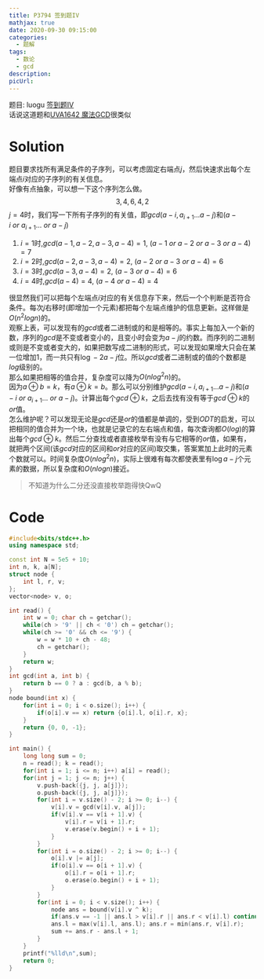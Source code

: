 ```yaml
---
title: P3794 签到题IV
mathjax: true
date: 2020-09-30 09:15:00
categories: 
  - 题解
tags: 
  - 数论
  - gcd
description: 
picUrl: 
---
```



题目: luogu [签到题IV](https://www.luogu.com.cn/problem/P3794)  
话说这道题和[UVA1642 魔法GCD](https://www.luogu.com.cn/problem/UVA1642)很类似
# Solution

题目要求找所有满足条件的子序列，可以考虑固定右端点$j$，然后快速求出每个左端点$i$对应的子序列的有关信息。  
好像有点抽象，可以想一下这个序列怎么做。  
$$3,4,6,4,2$$
$j=4$时，我们写一下所有子序列的有关值，即$gcd(a-i,a_{i+1}...a-j)$和$(a-i\  or\  a_{i+1}...\  or\  a-j)$
1. $i=1$时,$gcd(a-1,a-2,a-3,a-4)=1$, $(a-1\  or\  a-2\  or\  a-3\  or\  a-4)=7$
2. $i=2$时,$gcd(a-2,a-3,a-4)=2$, $(a-2\  or\  a-3\  or\  a-4)=6$
3. $i=3$时,$gcd(a-3,a-4)=2$, $(a-3\  or\  a-4)=6$
4. $i=4$时,$gcd(a-4)=4$, $(a-4 \  or\  a-4)=4$

很显然我们可以把每个左端点$i$对应的有关信息存下来，然后一个个判断是否符合条件。每次$j$右移时(即增加一个元素)都把每个左端点维护的信息更新。这样做是$O(n^2 logn)$的。  
观察上表，可以发现有的$gcd$或者二进制或的和是相等的。事实上每加入一个新的数，序列的$gcd$是不变或者变小的，且变小时会变为$a-j$的约数。而序列的二进制或则是不变或者变大的，如果把数写成二进制的形式，可以发现如果增大只会在某一位增加$1$，而一共只有$\log-2 a-j$位。所以$gcd$或者二进制或的值的个数都是$log$级别的。  
那么如果把相等的值合并，复杂度可以降为$O(nlog^2 n)$的。  
因为$a\oplus b=k$，有$a\oplus k=b$。那么可以分别维护$gcd(a-i,a_{i+1}...a-j)$和$(a-i\  or\  a_{i+1}...\  or\  a-j)$。计算出每个$gcd\oplus k$，之后去找有没有等于$gcd\oplus k$的$or$值。  
怎么维护呢？可以发现无论是$gcd$还是$or$的值都是单调的，受到$ODT$的启发，可以把相同的值合并为一个块，也就是记录它的左右端点和值，每次查询都$O(log)$的算出每个$gcd\oplus k$。然后二分查找或者直接枚举有没有与它相等的$or$值，如果有，就把两个区间(该$gcd$对应的区间和$or$对应的区间)取交集，答案累加上此时的元素个数就可以。时间复杂度$O(n log^2 n)$，实际上很难有每次都使表里有$\log a-j$个元素的数据，所以复杂度和$O(nlog n)$接近。

>不知道为什么二分还没直接枚举跑得快QwQ

# Code
```cpp
#include<bits/stdc++.h>
using namespace std;

const int N = 5e5 + 10;
int n, k, a[N];
struct node {
	int l, r, v;
};
vector<node> v, o;

int read() {
	int w = 0; char ch = getchar();
	while(ch > '9' || ch < '0') ch = getchar();
	while(ch >= '0' && ch <= '9') {
		w = w * 10 + ch - 48;
		ch = getchar();
	}
	return w;
}
int gcd(int a, int b) {
	return b == 0 ? a : gcd(b, a % b);
}
node bound(int x) {
	for(int i = 0; i < o.size(); i++) {
		if(o[i].v == x) return {o[i].l, o[i].r, x};
	}
	return {0, 0, -1};
}

int main() {
	long long sum = 0;
    n = read(); k = read();
    for(int i = 1; i <= n; i++) a[i] = read();
    for(int j = 1; j <= n; j++) {
        v.push-back({j, j, a[j]});
        o.push-back({j, j, a[j]});
        for(int i = v.size() - 2; i >= 0; i--) {
        	v[i].v = gcd(v[i].v, a[j]);
        	if(v[i].v == v[i + 1].v) {
        	    v[i].r = v[i + 1].r;
        	    v.erase(v.begin() + i + 1);
        	}
        }
        for(int i = o.size() - 2; i >= 0; i--) {
        	o[i].v |= a[j];
        	if(o[i].v == o[i + 1].v) {
        		o[i].r = o[i + 1].r;
        		o.erase(o.begin() + i + 1);
        	}
        }
        for(int i = 0; i < v.size(); i++) {
        	node ans = bound(v[i].v ^ k);
        	if(ans.v == -1 || ans.l > v[i].r || ans.r < v[i].l) continue; 
        	ans.l = max(v[i].l, ans.l); ans.r = min(ans.r, v[i].r);
            sum += ans.r - ans.l + 1;
        }
    }
    printf("%lld\n",sum);
    return 0;
}
```